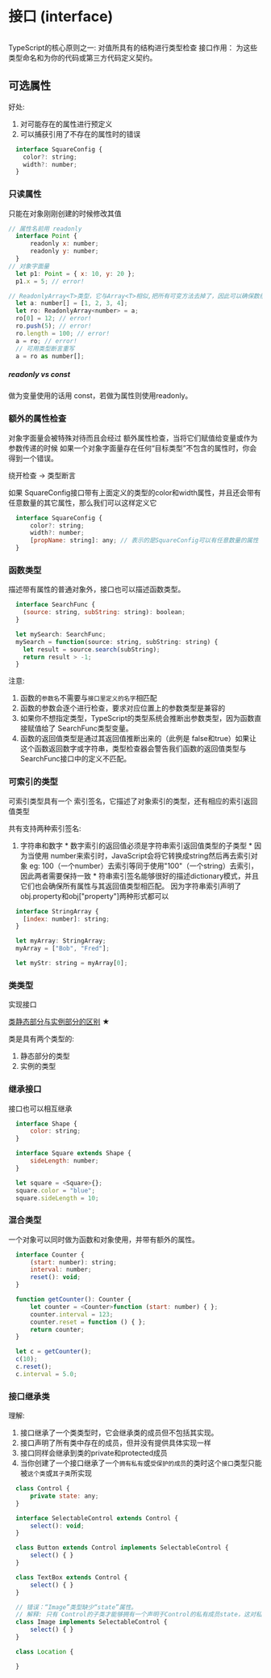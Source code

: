 # 接口 (interface)

```javascript 


```

TypeScript的核心原则之一: 对值所具有的结构进行类型检查
接口作用： 为这些类型命名和为你的代码或第三方代码定义契约。


## 可选属性

好处:
  1. 对可能存在的属性进行预定义
  2. 可以捕获引用了不存在的属性时的错误
```javascript 
  interface SquareConfig {
    color?: string;
    width?: number;
  }
```

### 只读属性

只能在对象刚刚创建的时候修改其值

```javascript 
// 属性名前用 readonly
  interface Point {
      readonly x: number;
      readonly y: number;
  }
// 对象字面量
  let p1: Point = { x: 10, y: 20 };
  p1.x = 5; // error!

// ReadonlyArray<T>类型，它与Array<T>相似,把所有可变方法去掉了，因此可以确保数组创建后再也不能被修改
  let a: number[] = [1, 2, 3, 4];
  let ro: ReadonlyArray<number> = a;
  ro[0] = 12; // error!
  ro.push(5); // error!
  ro.length = 100; // error!
  a = ro; // error!
  // 可用类型断言重写
  a = ro as number[];
```

##### readonly vs const

做为变量使用的话用 const，若做为属性则使用readonly。

### 额外的属性检查

对象字面量会被特殊对待而且会经过 额外属性检查，当将它们赋值给变量或作为参数传递的时候
如果一个对象字面量存在任何“目标类型”不包含的属性时，你会得到一个错误。

绕开检查 -> 类型断言

如果 SquareConfig接口带有上面定义的类型的color和width属性，并且还会带有任意数量的其它属性，那么我们可以这样定义它
```javascript 
  interface SquareConfig {
      color?: string;
      width?: number;
      [propName: string]: any; // 表示的是SquareConfig可以有任意数量的属性
  }
```

### 函数类型

描述带有属性的普通对象外，接口也可以描述函数类型。

```javascript 
  interface SearchFunc {
    (source: string, subString: string): boolean;
  }

  let mySearch: SearchFunc;
  mySearch = function(source: string, subString: string) {
    let result = source.search(subString);
    return result > -1;
  }
```
注意: 
  1. 函数的`参数名`不需要与`接口里定义的名字`相匹配
  2. 函数的参数会逐个进行检查，要求对应位置上的参数类型是兼容的
  3. 如果你不想指定类型，TypeScript的类型系统会推断出参数类型，因为函数直接赋值给了 SearchFunc类型变量。 
  4. 函数的返回值类型是通过其返回值推断出来的（此例是 false和true）如果让这个函数返回数字或字符串，类型检查器会警告我们函数的返回值类型与 SearchFunc接口中的定义不匹配。

### 可索引的类型

可索引类型具有一个 索引签名，它描述了对象索引的类型，还有相应的索引返回值类型

共有支持两种索引签名: 
  1. 字符串和数字
    * 数字索引的返回值必须是字符串索引返回值类型的子类型
    * 因为当使用 number来索引时，JavaScript会将它转换成string然后再去索引对象
      eg: 100（一个number）去索引等同于使用"100"（一个string）去索引，因此两者需要保持一致
    * 符串索引签名能够很好的描述dictionary模式，并且它们也会确保所有属性与其返回值类型相匹配。 因为字符串索引声明了 obj.property和obj["property"]两种形式都可以

```javascript 
  interface StringArray {
    [index: number]: string;
  }

  let myArray: StringArray;
  myArray = ["Bob", "Fred"];

  let myStr: string = myArray[0];
```

### 类类型

实现接口


[类静态部分与实例部分的区别](https://www.tslang.cn/docs/handbook/interfaces.html) ★

类是具有两个类型的:
  1. 静态部分的类型
  2. 实例的类型


### 继承接口

接口也可以相互继承

```javascript 
  interface Shape {
      color: string;
  }

  interface Square extends Shape {
      sideLength: number;
  }

  let square = <Square>{};
  square.color = "blue";
  square.sideLength = 10;

```

### 混合类型

一个对象可以同时做为函数和对象使用，并带有额外的属性。

```javascript 
  interface Counter {
      (start: number): string;
      interval: number;
      reset(): void;
  }

  function getCounter(): Counter {
      let counter = <Counter>function (start: number) { };
      counter.interval = 123;
      counter.reset = function () { };
      return counter;
  }

  let c = getCounter();
  c(10);
  c.reset();
  c.interval = 5.0;
```

### 接口继承类

理解:
  1. 接口继承了一个类类型时，它会继承类的成员但不包括其实现。
  2. 接口声明了所有类中存在的成员，但并没有提供具体实现一样
  3. 接口同样会继承到类的private和protected成员
  4. 当你创建了一个接口继承了一个`拥有私有`或`受保护的成员`的类时这个`接口`类型只能被`这个类`或`其子类`所实现


```javascript 
  class Control {
      private state: any;
  }

  interface SelectableControl extends Control {
      select(): void;
  }

  class Button extends Control implements SelectableControl {
      select() { }
  }

  class TextBox extends Control {
      select() { }
  }

  // 错误：“Image”类型缺少“state”属性。
  // 解释: 只有 Control的子类才能够拥有一个声明于Control的私有成员state，这对私有成员的兼容性是必需的
  class Image implements SelectableControl {
      select() { }
  }

  class Location {

  }

```
